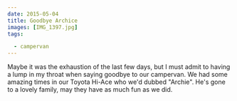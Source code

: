 ```yaml
---
date: 2015-05-04
title: Goodbye Archice
images: [IMG_1397.jpg]
tags:

  - campervan
---
```

Maybe it was the exhaustion of the last few days, but I must admit to having a lump in my throat when saying goodbye to our campervan. We had some amazing times in our Toyota Hi-Ace who we'd dubbed "Archie". He's gone to a lovely family, may they have as much fun as we did.